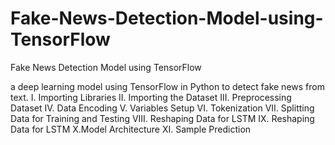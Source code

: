 # Fake-News-Detection-Model-using-TensorFlow
Fake News Detection Model using TensorFlow


a deep learning model using TensorFlow in Python to detect fake news from text.
I.  Importing Libraries
II. Importing the Dataset
III. Preprocessing Dataset
IV. Data Encoding
V. Variables Setup
VI. Tokenization 
VII. Splitting Data for Training and Testing
VIII. Reshaping Data for LSTM
IX. Reshaping Data for LSTM
X.Model Architecture
XI. Sample Prediction

